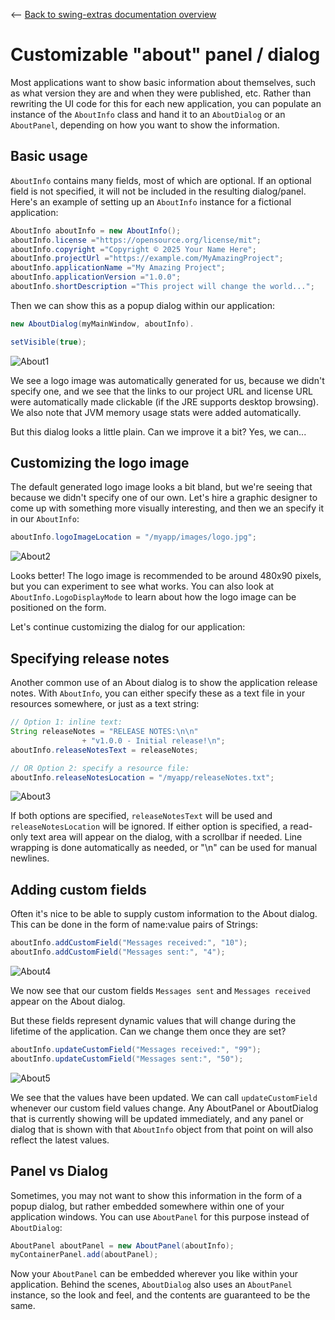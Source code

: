 <-- [Back to swing-extras documentation overview](../README.md)

# Customizable "about" panel / dialog

Most applications want to show basic information about themselves, such as what
version they are and when they were published, etc. Rather than rewriting
the UI code for this for each new application, you can populate an
instance of the `AboutInfo` class and hand it to an `AboutDialog` or
an `AboutPanel`, depending on how you want to show the information.

## Basic usage

`AboutInfo` contains many fields, most of which are optional. If an optional
field is not specified, it will not be included in the resulting dialog/panel.
Here's an example of setting up an `AboutInfo` instance for a fictional
application:

```java
AboutInfo aboutInfo = new AboutInfo();
aboutInfo.license ="https://opensource.org/license/mit";
aboutInfo.copyright ="Copyright © 2025 Your Name Here";
aboutInfo.projectUrl ="https://example.com/MyAmazingProject";
aboutInfo.applicationName ="My Amazing Project";
aboutInfo.applicationVersion ="1.0.0";
aboutInfo.shortDescription ="This project will change the world...";
```

Then we can show this as a popup dialog within our application:

```java
new AboutDialog(myMainWindow, aboutInfo).

setVisible(true);
```

![About1](screenshots/about_screenshot1.jpg "Simple usage")

We see a logo image was automatically generated for us, because we didn't specify
one, and we see that the links to our project URL and license URL were automatically
made clickable (if the JRE supports desktop browsing). We also note that JVM memory
usage stats were added automatically.

But this dialog looks a little plain. Can we improve it a bit? Yes, we can...

## Customizing the logo image

The default generated logo image looks a bit bland, but we're seeing that because
we didn't specify one of our own. Let's hire a graphic designer to come up with
something more visually interesting, and then we an specify it in our `AboutInfo`:

```java
aboutInfo.logoImageLocation = "/myapp/images/logo.jpg";
```

![About2](screenshots/about_screenshot2.jpg "With custom logo")

Looks better! The logo image is recommended to be around 480x90 pixels, but
you can experiment to see what works. You can also look at `AboutInfo.LogoDisplayMode`
to learn about how the logo image can be positioned on the form.

Let's continue customizing the dialog for our application:

## Specifying release notes

Another common use of an About dialog is to show the application release notes.
With `AboutInfo`, you can either specify these as a text file in your resources
somewhere, or just as a text string:

```java
// Option 1: inline text:
String releaseNotes = "RELEASE NOTES:\n\n"
                + "v1.0.0 - Initial release!\n";
aboutInfo.releaseNotesText = releaseNotes;

// OR Option 2: specify a resource file:
aboutInfo.releaseNotesLocation = "/myapp/releaseNotes.txt";
```

![About3](screenshots/about_screenshot3.jpg "With release notes")

If both options are specified, `releaseNotesText` will be used and `releaseNotesLocation`
will be ignored. If either option is specified, a read-only text area will 
appear on the dialog, with a scrollbar if needed. Line wrapping is done automatically
as needed, or "\n" can be used for manual newlines.

## Adding custom fields

Often it's nice to be able to supply custom information to the About dialog.
This can be done in the form of name:value pairs of Strings:

```java
aboutInfo.addCustomField("Messages received:", "10");
aboutInfo.addCustomField("Messages sent:", "4");
```

![About4](screenshots/about_screenshot4.jpg "With custom fields")

We now see that our custom fields `Messages sent` and `Messages received` appear
on the About dialog.

But these fields represent dynamic values that will change during the lifetime
of the application. Can we change them once they are set?

```java
aboutInfo.updateCustomField("Messages received:", "99");
aboutInfo.updateCustomField("Messages sent:", "50");
```

![About5](screenshots/about_screenshot5.jpg "Updating custom values")

We see that the values have been updated. We can call `updateCustomField` whenever
our custom field values change. Any AboutPanel or AboutDialog that is currently
showing will be updated immediately, and any panel or dialog that is shown with
that `AboutInfo` object from that point on will also reflect the latest values.

## Panel vs Dialog

Sometimes, you may not want to show this information in the form of a popup 
dialog, but rather embedded somewhere within one of your application windows.
You can use `AboutPanel` for this purpose instead of `AboutDialog`:

```java
AboutPanel aboutPanel = new AboutPanel(aboutInfo);
myContainerPanel.add(aboutPanel);
```

Now your `AboutPanel` can be embedded wherever you like within your application.
Behind the scenes, `AboutDialog` also uses an `AboutPanel` instance, so the
look and feel, and the contents are guaranteed to be the same.
